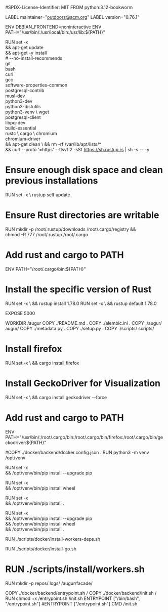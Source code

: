 #SPDX-License-Identifier: MIT
FROM python:3.12-bookworm

LABEL maintainer="outdoors@acm.org"
LABEL version="0.76.1"

ENV DEBIAN_FRONTEND=noninteractive
ENV PATH="/usr/bin/:/usr/local/bin:/usr/lib:${PATH}"

RUN set -x \
    && apt-get update \
    && apt-get -y install \
     # --no-install-recommends \
        git \
        bash \
        curl \
        gcc \
        software-properties-common \
        postgresql-contrib \
        musl-dev \
        python3-dev \
        python3-distutils \
        python3-venv \ 
        wget \
        postgresql-client \
        libpq-dev \
        build-essential \
        rustc \ 
        cargo \ 
        chromium \
        chromium-driver \
        && apt-get clean \ 
    && rm -rf /var/lib/apt/lists/* \
    && curl --proto '=https' --tlsv1.2 -sSf https://sh.rustup.rs | sh -s -- -y





# Ensure enough disk space and clean previous installations
RUN set -x \ 
    rustup self update

# Ensure Rust directories are writable
RUN mkdir -p /root/.rustup/downloads /root/.cargo/registry && \
    chmod -R 777 /root/.rustup /root/.cargo



# Add rust and cargo to PATH
ENV PATH="/root/.cargo/bin:${PATH}"

# Install the specific version of Rust
RUN set -x \ 
    && rustup install 1.78.0
RUN set -x \ 
    && rustup default 1.78.0


EXPOSE 5000

WORKDIR /augur
COPY ./README.md .
COPY ./alembic.ini .
COPY ./augur/ augur/
COPY ./metadata.py .
COPY ./setup.py .
COPY ./scripts/ scripts/

# Install firefox
RUN set -x \ 
    && cargo install firefox 

# Install GeckoDriver for Visualization 
RUN set -x \ 
    && cargo install geckodriver  --force

# Add rust and cargo to PATH
ENV PATH="/usr/bin/:/root/.cargo/bin:/root/.cargo/bin/firefox:/root/.cargo/bin/geckodriver:${PATH}"

#COPY ./docker/backend/docker.config.json .
RUN python3 -m venv /opt/venv

RUN set -x \
    && /opt/venv/bin/pip install --upgrade pip 

RUN set -x \
    && /opt/venv/bin/pip install wheel
    
RUN set -x \
    && /opt/venv/bin/pip install .
    
RUN set -x \
    && /opt/venv/bin/pip install --upgrade pip \
    && /opt/venv/bin/pip install wheel \
    && /opt/venv/bin/pip install .

RUN ./scripts/docker/install-workers-deps.sh

RUN ./scripts/docker/install-go.sh
# RUN ./scripts/install/workers.sh 

RUN mkdir -p repos/ logs/ /augur/facade/

COPY ./docker/backend/entrypoint.sh /
COPY ./docker/backend/init.sh /
RUN chmod +x /entrypoint.sh /init.sh
ENTRYPOINT ["/bin/bash", "/entrypoint.sh"]
#ENTRYPOINT ["/entrypoint.sh"]
CMD /init.sh

